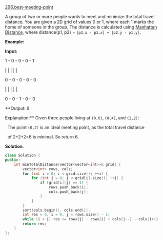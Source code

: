 [296.best-meeting-point](https://leetcode.com/problems/best-meeting-point/)  

A group of two or more people wants to meet and minimize the total travel distance. You are given a 2D grid of values 0 or 1, where each 1 marks the home of someone in the group. The distance is calculated using [Manhattan Distance](http://en.wikipedia.org/wiki/Taxicab_geometry), where distance(p1, p2) = `|p2.x - p1.x| + |p2.y - p1.y|`.

**Example:**

  
**Input:** 
  

  
1 - 0 - 0 - 0 - 1
  
|   |   |   |   |
  
0 - 0 - 0 - 0 - 0
  
|   |   |   |   |
  
0 - 0 - 1 - 0 - 0
  

  
**Output: 6 
  

  
Explanation:** Given three people living at `(0,0)`, `(0,4)`, and `(2,2)`:
  
             The point `(0,2)` is an ideal meeting point, as the total travel distance 
  
             of 2+2+2=6 is minimal. So return 6.  



**Solution:**  

```cpp
class Solution {
public:
    int minTotalDistance(vector<vector<int>>& grid) {
        vector<int> rows, cols;
        for (int i = 0; i < grid.size(); ++i) {
            for (int j = 0; j < grid[i].size(); ++j) {
                if (grid[i][j] == 1) {
                    rows.push_back(i);
                    cols.push_back(j);
                }
            }
        }
        sort(cols.begin(), cols.end());
        int res = 0, i = 0, j = rows.size() - 1;
        while (i < j) res += rows[j] - rows[i] + cols[j--] - cols[i++];
        return res;
    }
};
```
      